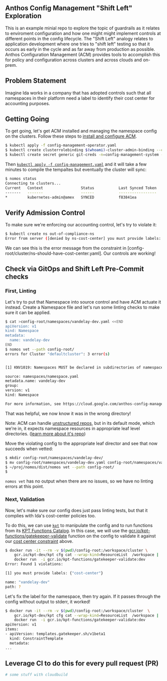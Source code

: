 
## Anthos Config Management "Shift Left" Exploration

This is an example minial repo to explore the topic of guardrails as it relates
to enviroment configuration and how one might might implement controls at
different points in the config lifecycle.  The "Shift Left" analogy relates to 
application development where one tries to "shift left" testing so that it occurs
as early in the cycle and as far away from production as possible. Anthos Configuration
Management (ACM) provides tools to accomplish this for policy and configuration
across clusters and across clouds and on-prem.

## Problem Statement

Imagine Ida works in a company that has adopted controls such that all
namespaces in their platform need a label to identify their cost center for
accounting purposes.

## Getting Going

To get going, let's get ACM installed and managing the namespace config on the
clusters. Follow these steps to [install and configure
ACM](https://cloud.google.com/anthos-config-management/docs/how-to/installing).

```bash
$ kubectl apply -f config-management-operator.yaml
$ kubectl create clusterrolebinding $(whoami)-cluster-admin-binding --clusterrole=cluster-admin --user=$(whoami)@google.com # for GKE
$ kubectl create secret generic git-creds -n=config-management-system --from-file=ssh=$HOME/.ssh/id_rsa.nomos
```

Then [`kubectl apply -f config-management.yaml`](./config-management.yaml) and it will take a few minutes
to compile the tempaltes but eventually the cluster will sync:

```bash
$ nomos status 
Connecting to clusters...
Current   Context                 Status           Last Synced Token   Sync Branch
-------   -------                 ------           -----------------   -----------
*         kubernetes-admin@amex   SYNCED           f83841ea            master
```

## Verify Admission Control

To make sure we're enforcing our accounting control, let's try to violate it:

```bash
$ kubectl create ns out-of-compliance-ns
Error from server ([denied by ns-cost-center] you must provide labels: {"cost-center"}): admission webhook "validation.gatekeeper.sh" denied the request: [denied by ns-cost-center] you must provide labels: {"cost-center"}
```

We can see this is the error message from the constraint in
[config-root/cluster/ns-should-have-cost-center.yaml]. Our controls are working!


## Check via GitOps and Shift Left Pre-Commit checks

### First, Linting

Let's try to put that Namespace into source control and have ACM actuate it
instead. Create a Namespace file and let's run some linting checks to make sure
it can be applied.

```bash
$ cat >config-root/namespaces/vandelay-dev.yaml <<END
apiVersion: v1
kind: Namespace
metadata:
  name: vandelay-dev
END
$ nomos vet --path config-root/
errors for Cluster "defaultcluster": 3 error(s)


[1] KNV1019: Namespaces MUST be declared in subdirectories of namespaces/. Create a subdirectory for Namespaces declared in:

source: namespaces/namespace.yaml
metadata.name: vandelay-dev
group:
version: v1
kind: Namespace

For more information, see https://cloud.google.com/anthos-config-management/docs/reference/errors#knv1019
```

That was helpful, we now know it was in the wrong directory! 

Note: ACM can handle [unstructured
repos](https://cloud.google.com/anthos-config-management/docs/how-to/unstructured-repo),
but in its default mode, which we're in, it expects namespace resources in
appropriate leaf level directories. ([learn more about it's
repo](https://cloud.google.com/anthos-config-management/docs/how-to/repo))

Move the violating config to the appropriate leaf director and see that now
succeeds when vetted:

```bash
$ mkdir config-root/namespaces/vandelay-dev/
$ mv config-root/namespaces/vandelay-dev.yaml config-root/namespaces/vandelay-dev/namespace.yaml
$ ~/proj/nomos/dist/nomos vet --path config-root/
$
```
`nomos vet` has no output when there are no issues, so we have no linting errors at this point.


### Next, Validation

Now, let's make sure our config does just pass linting tests, but that it
complies with Ida's cost-center policies too. 

To do this, we can use [`kpt`](https://github.com/GoogleContainerTools/kpt) to
manipulate the config and to run functions from its [KPT Functions
Catalog](https://googlecontainertools.github.io/kpt-functions-catalog/). In this
case, we will use the
[gcr.io/kpt-functions/gatekeeper-validate](http://gcr.io/kpt-functions/gatekeeper-validate)
function on the config to validate it against our [cost center
constraint](./config-root/cluster/ns-should-have-cost-center.yaml) above.

```bash
$ docker run -it --rm -v $(pwd)/config-root:/workspace/cluster \
    gcr.io/kpt-dev/kpt cfg cat --wrap-kind=ResourceList  /workspace | 
    docker run  -i gcr.io/kpt-functions/gatekeeper-validate:dev
Error: Found 1 violations:

[1] you must provide labels: {"cost-center"}

name: "vandelay-dev"
path: ?

```

Let's fix the label for the namespace, then try again. If it passes through the
config without output to stderr, it worked!

```bash
$ docker run -it --rm -v $(pwd)/config-root:/workspace/cluster  \
    gcr.io/kpt-dev/kpt cfg cat --wrap-kind=ResourceList  /workspace | 
    docker run  -i gcr.io/kpt-functions/gatekeeper-validate:dev 
apiVersion: v1
items:
- apiVersion: templates.gatekeeper.sh/v1beta1
  kind: ConstraintTemplate
  metadata:
...
```

## Leverage CI to do this for every pull request (PR)

```bash
# some stuff with cloudbuild
```






